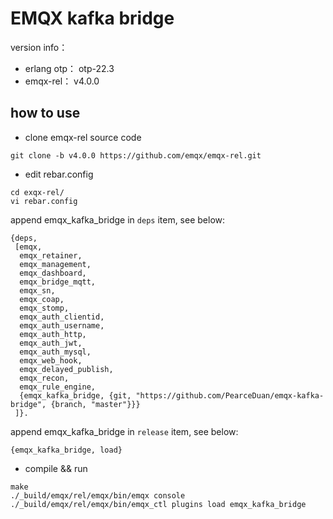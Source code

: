 # EMQX kafka bridge

version info：
- erlang otp： otp-22.3
- emqx-rel： v4.0.0

## how to use

- clone emqx-rel source code
```
git clone -b v4.0.0 https://github.com/emqx/emqx-rel.git
```

- edit rebar.config
```
cd exqx-rel/ 
vi rebar.config
```
append emqx_kafka_bridge in `deps` item, see below:
```
{deps,
 [emqx,
  emqx_retainer,
  emqx_management,
  emqx_dashboard,
  emqx_bridge_mqtt,
  emqx_sn,
  emqx_coap,
  emqx_stomp,
  emqx_auth_clientid,
  emqx_auth_username,
  emqx_auth_http,
  emqx_auth_jwt,
  emqx_auth_mysql,
  emqx_web_hook,
  emqx_delayed_publish,
  emqx_recon,
  emqx_rule_engine,
  {emqx_kafka_bridge, {git, "https://github.com/PearceDuan/emqx-kafka-bridge", {branch, "master"}}}
 ]}.
```
append emqx_kafka_bridge in `release` item, see below:
```
{emqx_kafka_bridge, load}
```
- compile && run
```
make
./_build/emqx/rel/emqx/bin/emqx console
./_build/emqx/rel/emqx/bin/emqx_ctl plugins load emqx_kafka_bridge
```
